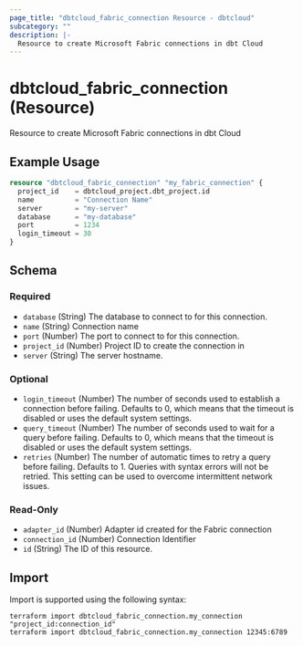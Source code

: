 ```yaml
---
page_title: "dbtcloud_fabric_connection Resource - dbtcloud"
subcategory: ""
description: |-
  Resource to create Microsoft Fabric connections in dbt Cloud
---
```


# dbtcloud_fabric_connection (Resource)


Resource to create Microsoft Fabric connections in dbt Cloud

## Example Usage

```terraform
resource "dbtcloud_fabric_connection" "my_fabric_connection" {
  project_id    = dbtcloud_project.dbt_project.id
  name          = "Connection Name"
  server        = "my-server"
  database      = "my-database"
  port          = 1234
  login_timeout = 30
}
```

<!-- schema generated by tfplugindocs -->
## Schema

### Required

- `database` (String) The database to connect to for this connection.
- `name` (String) Connection name
- `port` (Number) The port to connect to for this connection.
- `project_id` (Number) Project ID to create the connection in
- `server` (String) The server hostname.

### Optional

- `login_timeout` (Number) The number of seconds used to establish a connection before failing. Defaults to 0, which means that the timeout is disabled or uses the default system settings.
- `query_timeout` (Number) The number of seconds used to wait for a query before failing. Defaults to 0, which means that the timeout is disabled or uses the default system settings.
- `retries` (Number) The number of automatic times to retry a query before failing. Defaults to 1. Queries with syntax errors will not be retried. This setting can be used to overcome intermittent network issues.

### Read-Only

- `adapter_id` (Number) Adapter id created for the Fabric connection
- `connection_id` (Number) Connection Identifier
- `id` (String) The ID of this resource.

## Import

Import is supported using the following syntax:

```shell
terraform import dbtcloud_fabric_connection.my_connection "project_id:connection_id"
terraform import dbtcloud_fabric_connection.my_connection 12345:6789
```
